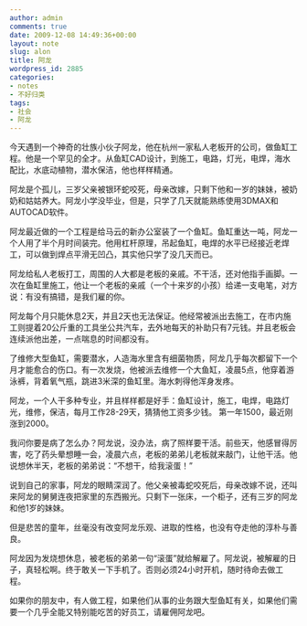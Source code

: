 ```yaml
---
author: admin
comments: true
date: 2009-12-08 14:49:36+00:00
layout: note
slug: alon
title: 阿龙
wordpress_id: 2885
categories:
- notes
- 不好归类
tags:
- 社会
- 阿龙
---
```


今天遇到一个神奇的壮族小伙子阿龙，他在杭州一家私人老板开的公司，做鱼缸工程。他是一个罕见的全才。从鱼缸CAD设计，到施工，电路，灯光，电焊，海水配比，水底动植物，潜水保洁，他也样样精通。 

阿龙是个孤儿，三岁父亲被银环蛇咬死，母亲改嫁，只剩下他和一岁的妹妹，被奶奶和姑姑养大。阿龙小学没毕业，但是，只学了几天就能熟练使用3DMAX和AUTOCAD软件。

阿龙最近做的一个工程是给马云的新办公室装了一个鱼缸。鱼缸重达一吨，阿龙一个人用了半个月时间装完。他用杠杆原理，吊起鱼缸，电焊的水平已经接近老焊工，可以做到焊点平滑无凹凸，其实他只学了没几天而已。

阿龙给私人老板打工，周围的人大都是老板的亲戚。不干活，还对他指手画脚。一次在鱼缸里施工，他让一个老板的亲戚（一个十来岁的小孩）给递一支电笔，对方说：有没有搞错，是我们雇的你。

阿龙每个月只能休息2天，并且2天也无法保证。他经常被派出去施工，在市内施工则提着20公斤重的工具坐公共汽车，去外地每天的补助只有7元钱。并且老板会连续派他出差，一点喘息的时间都没有。

了维修大型鱼缸，需要潜水，人造海水里含有细菌物质，阿龙几乎每次都留下一个月才能愈合的伤口。有一次发烧，他被派去维修一个大鱼缸，凌晨5点，他穿着游泳裤，背着氧气瓶，跳进3米深的鱼缸里。海水刺得他浑身发疼。

阿龙，一个人干多种专业，并且样样都是好手：鱼缸设计，施工，电焊，电路灯光，维修，保洁，每月工作28-29天，猜猜他工资多少钱。 第一年1500，最近刚涨到2000。

我问你要是病了怎么办？阿龙说，没办法，病了照样要干活。前些天，他感冒得厉害，吃了药头晕想睡一会，凌晨六点，老板的弟弟儿老板就来敲门，让他干活。他说想休半天，老板的弟弟说：“不想干，给我滚蛋！”

说到自己的家事，阿龙的眼睛深润了。他父亲被毒蛇咬死后，母亲改嫁不说，还叫来阿龙的舅舅连夜把家里的东西搬光。只剩下一张床，一个柜子，还有三岁的阿龙和他1岁的妹妹。

但是悲苦的童年，丝毫没有改变阿龙乐观、进取的性格，也没有夺走他的淳朴与善良。

阿龙因为发烧想休息，被老板的弟弟一句“滚蛋”就给解雇了。阿龙说，被解雇的日子，真轻松啊。终于敢关一下手机了。否则必须24小时开机，随时待命去做工程。 

如果你的朋友中，有人做工程，如果他们从事的业务跟大型鱼缸有关，如果他们需要一个几乎全能又特别能吃苦的好员工，请雇佣阿龙吧。

